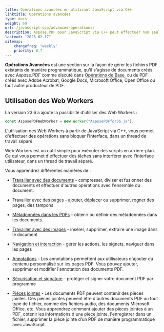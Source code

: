 ```yaml
---
title: Opérations avancées en utilisant JavaScript via C++
linktitle: Opérations avancées
type: docs
weight: 60
url: /javascript-cpp/advanced-operations/
description: Aspose.PDF pour JavaScript via C++ peut effectuer non seulement des tâches simples et faciles, mais aussi atteindre des objectifs plus complexes. Consultez la section suivante pour les utilisateurs et développeurs avancés.
lastmod: "2023-02-17"
sitemap:
    changefreq: "weekly"
    priority: 0.7
---
```


**Opérations Avancées** est une section sur la façon de gérer les fichiers PDF existants de manière programmatique, qu'il s'agisse de documents créés avec Aspose.PDF comme discuté dans [Opérations de Base](/pdf/javascript-cpp/basic-operations/), ou de PDF créés avec Adobe Acrobat, Google Docs, Microsoft Office, Open Office ou tout autre producteur de PDF.

## Utilisation des Web Workers

La version 23.6 a ajouté la possibilité d'utiliser des Web Workers :

```js
const AsposePDFWebWorker = new Worker("AsposePDFforJS.js");
```

L'utilisation des Web Workers à partir de JavaScript via C++, vous permet d'effectuer des opérations sans bloquer l'interface, dans un thread de travail séparé.

Web Workers est un outil simple pour exécuter des scripts en arrière-plan. Ce qui vous permet d'effectuer des tâches sans interférer avec l'interface utilisateur, dans un thread de travail séparé.

Vous apprendrez différentes manières de :

- [Travailler avec des documents](/pdf/javascript-cpp/working-with-documents/) - compresser, diviser et fusionner des documents et effectuer d'autres opérations avec l'ensemble du document.
- [Travailler avec des pages](/pdf/javascript-cpp/working-with-pages/) - ajouter, déplacer ou supprimer, rogner des pages, des tampons.
- [Métadonnées dans les PDFs](/pdf/javascript-cpp/pdf-file-metadata/) - obtenir ou définir des métadonnées dans les documents.
- [Travailler avec des images](/pdf/javascript-cpp/working-with-images/) - insérer, supprimer, extraire une image dans le document
- [Navigation et interaction](/pdf/javascript-cpp/navigation-and-interaction/) - gérer les actions, les signets, naviguer dans les pages
- [Annotations](/pdf/javascript-cpp/annotations/) - Les annotations permettent aux utilisateurs d'ajouter du contenu personnalisé sur les pages PDF. Vous pouvez ajouter, supprimer et modifier l'annotation des documents PDF.

- [Sécurisation et signature](/pdf/javascript-cpp/securing-and-signing/) - protéger et signer votre document PDF par programme
- [Pièces jointes](/pdf/javascript-cpp/attachments/) - Les documents PDF peuvent contenir des pièces jointes. Ces pièces jointes peuvent être d'autres documents PDF ou tout type de fichier, comme des fichiers audio, des documents Microsoft Office, etc. Vous apprendrez comment ajouter des pièces jointes à un PDF, obtenir les informations d'une pièce jointe, l'enregistrer dans un fichier, supprimer la pièce jointe d'un PDF de manière programmatique avec JavaScript.